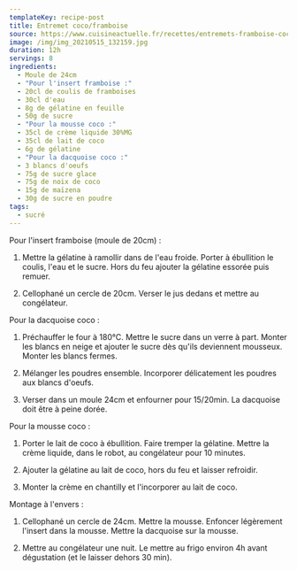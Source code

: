 ```yaml
---
templateKey: recipe-post
title: Entremet coco/framboise
source: https://www.cuisineactuelle.fr/recettes/entremets-framboise-coco-346643
image: /img/img_20210515_132159.jpg
duration: 12h
servings: 8
ingredients:
  - Moule de 24cm
  - "Pour l'insert framboise :"
  - 20cl de coulis de framboises
  - 30cl d'eau
  - 8g de gélatine en feuille
  - 50g de sucre
  - "Pour la mousse coco :"
  - 35cl de crème liquide 30%MG
  - 35cl de lait de coco
  - 6g de gélatine
  - "Pour la dacquoise coco :"
  - 3 blancs d'oeufs
  - 75g de sucre glace
  - 75g de noix de coco
  - 15g de maïzena
  - 30g de sucre en poudre
tags:
  - sucré
---
```

Pour l'insert framboise (moule de 20cm) :

1. Mettre la gélatine à ramollir dans de l'eau froide. Porter à ébullition le coulis, l'eau et le sucre. Hors du feu ajouter la gélatine essorée puis remuer.

2. Cellophané un cercle de 20cm. Verser le jus dedans et mettre au congélateur.

Pour la dacquoise coco :

1. Préchauffer le four à 180°C. Mettre le sucre dans un verre à part. Monter les blancs en neige et ajouter le sucre dès qu'ils deviennent mousseux. Monter les blancs fermes.

2.  Mélanger les poudres ensemble. Incorporer délicatement les poudres aux blancs d'oeufs. 

3. Verser dans un moule 24cm et enfourner pour 15/20min. La dacquoise doit être à peine dorée.

Pour la mousse coco :

1. Porter le lait de coco à ébullition. Faire tremper la gélatine. Mettre la crème liquide, dans le robot, au congélateur pour 10 minutes. 

2. Ajouter la gélatine au lait de coco, hors du feu et laisser refroidir.

3. Monter la crème en chantilly et l'incorporer au lait de coco.

Montage à l'envers :

1. Cellophané un cercle de 24cm. Mettre la mousse. Enfoncer légèrement l'insert dans la mousse. Mettre la dacquoise sur la mousse.

2. Mettre au congélateur une nuit. Le mettre au frigo environ 4h avant dégustation (et le laisser dehors 30 min).
